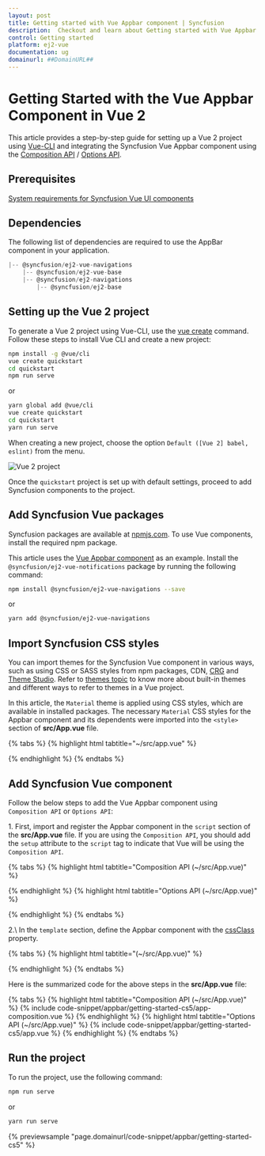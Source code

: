 ```yaml
---
layout: post
title: Getting started with Vue Appbar component | Syncfusion
description:  Checkout and learn about Getting started with Vue Appbar component of Syncfusion Essential JS 2 and more details.
control: Getting started 
platform: ej2-vue
documentation: ug
domainurl: ##DomainURL##
---
```


# Getting Started with the Vue Appbar Component in Vue 2

This article provides a step-by-step guide for setting up a Vue 2 project using [Vue-CLI](https://cli.vuejs.org/) and integrating the Syncfusion Vue Appbar component using the [Composition API](https://vuejs.org/guide/introduction.html#composition-api) / [Options API](https://vuejs.org/guide/introduction.html#options-api).

## Prerequisites

[System requirements for Syncfusion Vue UI components](https://ej2.syncfusion.com/vue/documentation/system-requirements/)

## Dependencies

The following list of dependencies are required to use the AppBar component in your application.

```js
|-- @syncfusion/ej2-vue-navigations
    |-- @syncfusion/ej2-vue-base
    |-- @syncfusion/ej2-navigations
        |-- @syncfusion/ej2-base
```

## Setting up the Vue 2 project

To generate a Vue 2 project using Vue-CLI, use the [vue create](https://cli.vuejs.org/#getting-started) command. Follow these steps to install Vue CLI and create a new project:

```bash
npm install -g @vue/cli
vue create quickstart
cd quickstart
npm run serve
```

or

```bash
yarn global add @vue/cli
vue create quickstart
cd quickstart
yarn run serve
```

When creating a new project, choose the option `Default ([Vue 2] babel, eslint)` from the menu.

![Vue 2 project](../appearance/images/vue2-terminal.png)

Once the `quickstart` project is set up with default settings, proceed to add Syncfusion components to the project.

## Add Syncfusion Vue packages

Syncfusion packages are available at [npmjs.com](https://www.npmjs.com/search?q=ej2-vue). To use Vue components, install the required npm package.

This article uses the [Vue Appbar component](https://www.syncfusion.com/vue-components/vue-appbar) as an example. Install the `@syncfusion/ej2-vue-notifications` package by running the following command:

```bash
npm install @syncfusion/ej2-vue-navigations --save
```
or

```bash
yarn add @syncfusion/ej2-vue-navigations
```

## Import Syncfusion CSS styles

You can import themes for the Syncfusion Vue component in various ways, such as using CSS or SASS styles from npm packages, CDN, [CRG](https://ej2.syncfusion.com/javascript/documentation/common/custom-resource-generator/) and [Theme Studio](https://ej2.syncfusion.com/vue/documentation/appearance/theme-studio/). Refer to [themes topic](https://ej2.syncfusion.com/vue/documentation/appearance/theme/) to know more about built-in themes and different ways to refer to themes in a Vue project.

In this article, the `Material` theme is applied using CSS styles, which are available in installed packages. The necessary `Material` CSS styles for the Appbar component and its dependents were imported into the `<style>` section of **src/App.vue** file.

{% tabs %}
{% highlight html tabtitle="~/src/app.vue" %}

<style>
  @import "../node_modules/@syncfusion/ej2-base/styles/material.css";
  @import "../node_modules/@syncfusion/ej2-buttons/styles/material.css";
  @import "../node_modules/@syncfusion/ej2-navigations/styles/material.css";
</style>

{% endhighlight %}
{% endtabs %}

## Add Syncfusion Vue component

Follow the below steps to add the Vue Appbar component using `Composition API` or `Options API`:

1\. First, import and register the Appbar component in the `script` section of the **src/App.vue** file. If you are using the `Composition API`, you should add the `setup` attribute to the `script` tag to indicate that Vue will be using the `Composition API`.

{% tabs %}
{% highlight html tabtitle="Composition API (~/src/App.vue)" %}

<script setup>
import { AppBarComponent as EjsAppbar } from '@syncfusion/ej2-vue-navigations';
import { ButtonComponent as EjsButton } from '@syncfusion/ej2-vue-buttons';
</script>

{% endhighlight %}
{% highlight html tabtitle="Options API (~/src/App.vue)" %}

<script>
  import { AppBarComponent  } from "@syncfusion/ej2-vue-navigations";
  import { ButtonComponent  } from "@syncfusion/ej2-vue-buttons";

  export default {
    components: {
      'ejs-appbar': AppBarComponent,
      'ejs-button': ButtonComponent
    }
  }
</script>

{% endhighlight %}
{% endtabs %}

2.\ In the `template` section, define the Appbar component with the [cssClass](https://ej2.syncfusion.com/vue/documentation/api/appbar/#cssclass) property.

{% tabs %}
{% highlight html tabtitle="(~/src/App.vue)" %}

<template>
  <ejs-appbar colorMode="Primary">
    <ejs-button cssClass="e-inherit" iconCss="e-icons e-menu"></ejs-button>
    <span class="regular" style="margin:0 5px">Vue AppBar</span>
    <div class="e-appbar-spacer"></div>
    <ejs-button cssClass="e-inherit">FREE TRIAL</ejs-button>
  </ejs-appbar>
</template>

{% endhighlight %}
{% endtabs %}

Here is the summarized code for the above steps in the **src/App.vue** file:

{% tabs %}
{% highlight html tabtitle="Composition API (~/src/App.vue)" %}
{% include code-snippet/appbar/getting-started-cs5/app-composition.vue %}
{% endhighlight %}
{% highlight html tabtitle="Options API (~/src/App.vue)" %}
{% include code-snippet/appbar/getting-started-cs5/app.vue %}
{% endhighlight %}
{% endtabs %}

## Run the project

To run the project, use the following command:

```bash
npm run serve
```

or

```bash
yarn run serve
```

{% previewsample "page.domainurl/code-snippet/appbar/getting-started-cs5" %}
